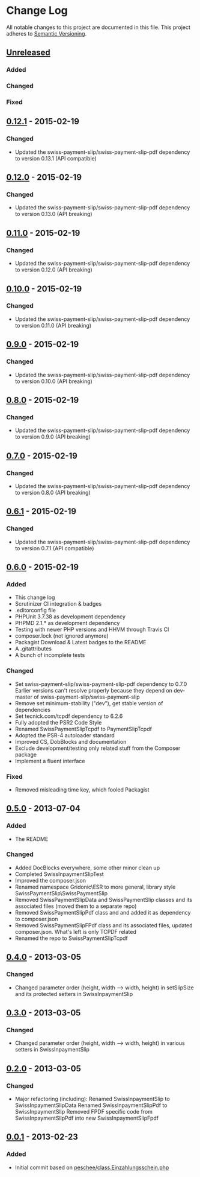 # Change Log
All notable changes to this project are documented in this file.
This project adheres to [Semantic Versioning](http://semver.org/).

## [Unreleased](https://github.com/ravage84/SwissPaymentSlipTcpdf/compare/0.12.1...master)
### Added

### Changed

### Fixed

## [0.12.1](https://github.com/ravage84/SwissPaymentSlipTcpdf/releases/tag/0.12.1) - 2015-02-19
### Changed
- Updated the swiss-payment-slip/swiss-payment-slip-pdf dependency to version 0.13.1 (API compatible)

## [0.12.0](https://github.com/ravage84/SwissPaymentSlipTcpdf/releases/tag/0.12.0) - 2015-02-19
### Changed
- Updated the swiss-payment-slip/swiss-payment-slip-pdf dependency to version 0.13.0 (API breaking)

## [0.11.0](https://github.com/ravage84/SwissPaymentSlipTcpdf/releases/tag/0.11.0) - 2015-02-19
### Changed
- Updated the swiss-payment-slip/swiss-payment-slip-pdf dependency to version 0.12.0 (API breaking)

## [0.10.0](https://github.com/ravage84/SwissPaymentSlipTcpdf/releases/tag/0.10.0) - 2015-02-19
### Changed
- Updated the swiss-payment-slip/swiss-payment-slip-pdf dependency to version 0.11.0 (API breaking)

## [0.9.0](https://github.com/ravage84/SwissPaymentSlipTcpdf/releases/tag/0.9.0) - 2015-02-19
### Changed
- Updated the swiss-payment-slip/swiss-payment-slip-pdf dependency to version 0.10.0 (API breaking)

## [0.8.0](https://github.com/ravage84/SwissPaymentSlipTcpdf/releases/tag/0.8.0) - 2015-02-19
### Changed
- Updated the swiss-payment-slip/swiss-payment-slip-pdf dependency to version 0.9.0 (API breaking)

## [0.7.0](https://github.com/ravage84/SwissPaymentSlipTcpdf/releases/tag/0.7.0) - 2015-02-19
### Changed
- Updated the swiss-payment-slip/swiss-payment-slip-pdf dependency to version 0.8.0 (API breaking)

## [0.6.1](https://github.com/ravage84/SwissPaymentSlipTcpdf/releases/tag/0.6.1) - 2015-02-19
### Changed
- Updated the swiss-payment-slip/swiss-payment-slip-pdf dependency to version 0.7.1 (API compatible)

## [0.6.0](https://github.com/ravage84/SwissPaymentSlipTcpdf/releases/tag/0.6.0) - 2015-02-19
### Added
- This change log
- Scrutinizer CI integration & badges
- .editorconfig file
- PHPUnit 3.7.38 as development dependency
- PHPMD 2.1.* as development dependency
- Testing with newer PHP versions and HHVM through Travis CI
- composer.lock (not ignored anymore)
- Packagist Download & Latest badges to the README
- A .gitattributes
- A bunch of incomplete tests

### Changed
- Set swiss-payment-slip/swiss-payment-slip-pdf dependency to 0.7.0
  Earlier versions can't resolve properly because they depend on dev-master of swiss-payment-slip/swiss-payment-slip
- Remove set minimum-stability ("dev"), get stable version of dependencies
- Set tecnick.com/tcpdf dependency to 6.2.6
- Fully adopted the PSR2 Code Style
- Renamed SwissPaymentSlipTcpdf to PaymentSlipTcpdf
- Adopted the PSR-4 autoloader standard
- Improved CS, DobBlocks and documentation
- Exclude development/testing only related stuff from the Composer package
- Implement a fluent interface

### Fixed
- Removed misleading time key, which fooled Packagist

## [0.5.0](https://github.com/ravage84/SwissPaymentSlipTcpdf/releases/tag/0.5.0) - 2013-07-04
### Added
- The README

### Changed
- Added DocBlocks everywhere, some other minor clean up 
- Completed SwissInpaymentSlipTest
- Improved the composer.json
- Renamed namespace Gridonic\ESR to more general, library style SwissPaymentSlip\SwissPaymentSlip
- Removed SwissPaymentSlipData and SwissPaymentSlip classes and its associated files (moved them to a separate repo)
- Removed SwissPaymentSlipPdf class and and added it as dependency to composer.json
- Removed SwissPaymentSlipFPdf class and its associated files, updated composer.json. What's left is only TCPDF related
- Renamed the repo to SwissPaymentSlipTcpdf

## [0.4.0](https://github.com/ravage84/SwissPaymentSlipTcpdf/releases/tag/0.4.0) - 2013-03-05
### Changed
- Changed parameter order (height, width --> width, height) in setSlipSize and
  its protected setters in SwissInpaymentSlip

## [0.3.0](https://github.com/ravage84/SwissPaymentSlipTcpdf/releases/tag/0.3.0) - 2013-03-05
### Changed
- Changed parameter order (height, width --> width, height) in various setters in SwissInpaymentSlip

## [0.2.0](https://github.com/ravage84/SwissPaymentSlipTcpdf/releases/tag/0.2.0) - 2013-03-05
### Changed
- Major refactoring (including):
  Renamed SwissInpaymentSlip to SwissInpaymentSlipData
  Renamed SwissInpaymentSlipPdf to SwissInpaymentSlip
  Removed FPDF specific code from SwissInpaymentSlipPdf into new SwissInpaymentSlipFpdf

## [0.0.1](https://github.com/ravage84/SwissPaymentSlipTcpdf/releases/tag/0.0.1) - 2013-02-23
### Added
- Initial commit based on [peschee/class.Einzahlungsschein.php](https://github.com/peschee/class.Einzahlungsschein.php)
